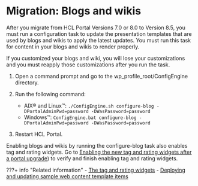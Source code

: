 # Migration: Blogs and wikis

After you migrate from HCL Portal Versions 7.0 or 8.0 to Version 8.5, you must run a configuration task to update the presentation templates that are used by blogs and wikis to apply the latest updates. You must run this task for content in your blogs and wikis to render properly.

If you customized your blogs and wiki, you will lose your customizations and you must reapply those customizations after you run the task.

1.  Open a command prompt and go to the wp_profile_root/ConfigEngine directory.

2.  Run the following command:

    -   AIX® and Linux™: `./ConfigEngine.sh configure-blog -DPortalAdminPwd=password -DWasPassword=password`
    -   Windows™: `ConfigEngine.bat configure-blog -DPortalAdminPwd=password -DWasPassword=password`

3.  Restart HCL Portal.


Enabling blogs and wikis by running the configure-blog task also enables tag and rating widgets. Go to [Enabling the new tag and rating widgets after a portal upgrade](../../../../../../deployment/manage/migrate/next_steps/enable_func_migrated_portal/mig_post_tagandrate.md)) to verify and finish enabling tag and rating widgets.


???+ info "Related information" 
    -   [The tag and rating widgets](../../../../../../build_sites/tagging_rating/tagging_rating_ui/tagging_rating_widget/index.md)
    -   [Deploying and updating sample web content template items](../../../../../../deployment/manage/migrate/next_steps/post_mig_activities/addon_integration_task/mig_t_templatesample.md)

